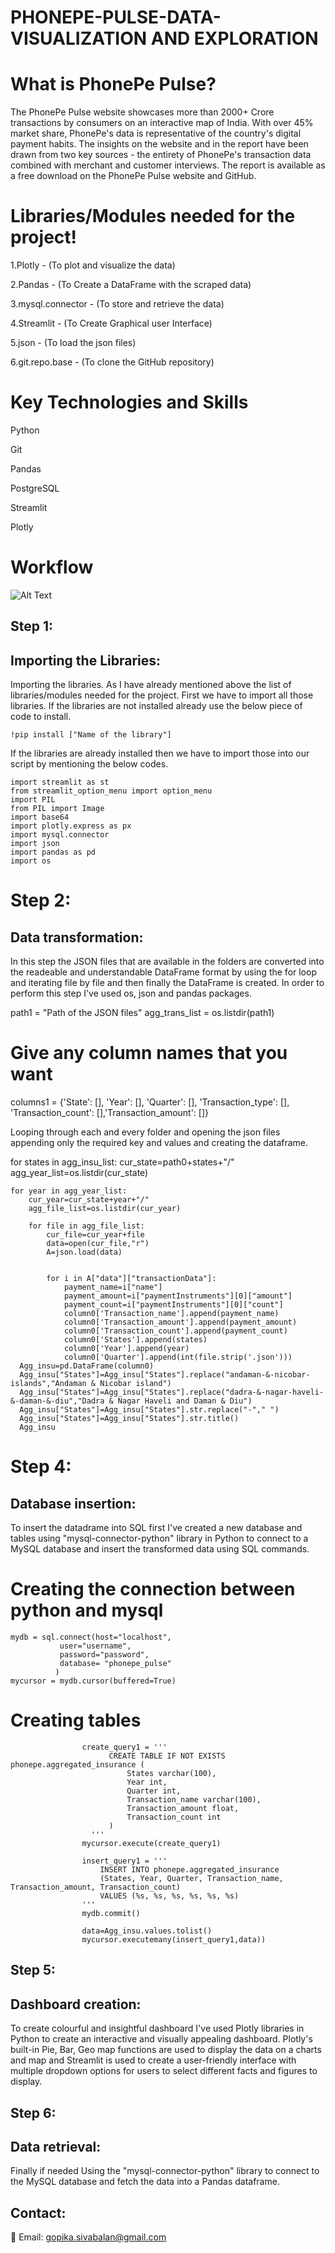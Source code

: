 # PHONEPE-PULSE-DATA-VISUALIZATION AND EXPLORATION

# What is PhonePe Pulse?
The PhonePe Pulse website showcases more than 2000+ Crore transactions by consumers on an interactive map of India. With over 45% market share, PhonePe's data is representative of the country's digital payment habits. The insights on the website and in the report have been drawn from two key sources - the entirety of PhonePe's transaction data combined with merchant and customer interviews. The report is available as a free download on the PhonePe Pulse website and GitHub.

# Libraries/Modules needed for the project!
1.Plotly - (To plot and visualize the data)

2.Pandas - (To Create a DataFrame with the scraped data)

3.mysql.connector - (To store and retrieve the data)

4.Streamlit - (To Create Graphical user Interface)

5.json - (To load the json files)

6.git.repo.base - (To clone the GitHub repository)

# Key Technologies and Skills

Python

Git

Pandas

PostgreSQL

Streamlit

Plotly

# Workflow

![Alt Text](https://github.com/sgopika1999/flowchart/blob/main/phonepe%20overflow.png?raw=true)


## Step 1:
## Importing the Libraries:
Importing the libraries. As I have already mentioned above the list of libraries/modules needed for the project. First we have to import all those libraries. If the libraries are not installed already use the below piece of code to install.

    !pip install ["Name of the library"]

If the libraries are already installed then we have to import those into our script by mentioning the below codes.
    
    
    import streamlit as st
    from streamlit_option_menu import option_menu
    import PIL 
    from PIL import Image
    import base64
    import plotly.express as px
    import mysql.connector
    import json
    import pandas as pd
    import os

# Step 2:

## Data transformation:

In this step the JSON files that are available in the folders are converted into the readeable and understandable DataFrame format by using the for loop and iterating file by file and then finally the DataFrame is created. In order to perform this step I've used os, json and pandas packages.

path1 = "Path of the JSON files"
agg_trans_list = os.listdir(path1)

# Give any column names that you want
columns1 = {'State': [], 'Year': [], 'Quarter': [], 'Transaction_type': [], 'Transaction_count': [],'Transaction_amount': []}

Looping through each and every folder and opening the json files appending only the required key and values and creating the dataframe.


for states in agg_insu_list:
    cur_state=path0+states+"/"
    agg_year_list=os.listdir(cur_state)

    for year in agg_year_list:
        cur_year=cur_state+year+"/"
        agg_file_list=os.listdir(cur_year)

        for file in agg_file_list:
            cur_file=cur_year+file
            data=open(cur_file,"r")
            A=json.load(data)
          

            for i in A["data"]["transactionData"]:
                payment_name=i["name"]
                payment_amount=i["paymentInstruments"][0]["amount"]
                payment_count=i["paymentInstruments"][0]["count"]                   
                column0['Transaction_name'].append(payment_name)
                column0['Transaction_amount'].append(payment_amount)
                column0['Transaction_count'].append(payment_count)
                column0['States'].append(states)
                column0['Year'].append(year)
                column0['Quarter'].append(int(file.strip('.json')))
      Agg_insu=pd.DataFrame(column0)
      Agg_insu["States"]=Agg_insu["States"].replace("andaman-&-nicobar-islands","Andaman & Nicobar island")
      Agg_insu["States"]=Agg_insu["States"].replace("dadra-&-nagar-haveli-&-daman-&-diu","Dadra & Nagar Haveli and Daman & Diu")
      Agg_insu["States"]=Agg_insu["States"].str.replace("-"," ")
      Agg_insu["States"]=Agg_insu["States"].str.title()
      Agg_insu

# Step 4:
## Database insertion:

To insert the datadrame into SQL first I've created a new database and tables using "mysql-connector-python" library in Python to connect to a MySQL database and insert the transformed data using SQL commands.

# Creating the connection between python and mysql


    mydb = sql.connect(host="localhost",
               user="username",
               password="password",
               database= "phonepe_pulse"
              )
    mycursor = mydb.cursor(buffered=True)


# Creating tables



                    create_query1 = '''
                          CREATE TABLE IF NOT EXISTS phonepe.aggregated_insurance (
                              States varchar(100),
                              Year int,
                              Quarter int,
                              Transaction_name varchar(100),
                              Transaction_amount float,
                              Transaction_count int
                          )
                      '''
                    mycursor.execute(create_query1)
                    
                    insert_query1 = '''
                        INSERT INTO phonepe.aggregated_insurance 
                        (States, Year, Quarter, Transaction_name, Transaction_amount, Transaction_count)
                        VALUES (%s, %s, %s, %s, %s, %s)
                    '''
                    mydb.commit()
                    
                    data=Agg_insu.values.tolist()
                    mycursor.executemany(insert_query1,data))


## Step 5:

## Dashboard creation:

To create colourful and insightful dashboard I've used Plotly libraries in Python to create an interactive and visually appealing dashboard. Plotly's built-in Pie, Bar, Geo map functions are used to display the data on a charts and map and Streamlit is used to create a user-friendly interface with multiple dropdown options for users to select different facts and figures to display.

## Step 6:

## Data retrieval:

Finally if needed Using the "mysql-connector-python" library to connect to the MySQL database and fetch the data into a Pandas dataframe.

## Contact:

📧 Email: gopika.sivabalan@gmail.com




